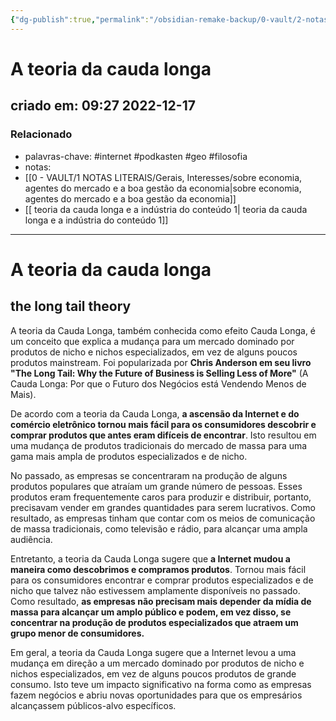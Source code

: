 ```yaml
---
{"dg-publish":true,"permalink":"/obsidian-remake-backup/0-vault/2-notas-permanentes/a-teoria-da-cauda-longa-1/","tags":["permanente","internet","podkasten","geo","filosofia"],"dgHomeLink":true,"dgShowLocalGraph":true,"dgShowFileTree":true,"dgEnableSearch":true,"noteIcon":""}
---
```


# A teoria da cauda longa
## criado em: 09:27 2022-12-17

### Relacionado
- palavras-chave: #internet #podkasten #geo #filosofia 
- notas: 
- [[0 - VAULT/1 NOTAS LITERAIS/Gerais, Interesses/sobre economia, agentes do mercado e a boa gestão da economia\|sobre economia, agentes do mercado e a boa gestão da economia]]
- [[ teoria da cauda longa e a indústria do conteúdo 1\| teoria da cauda longa e a indústria do conteúdo 1]]
---
# A teoria da cauda longa
## the long tail theory

A teoria da Cauda Longa, também conhecida como efeito Cauda Longa, é um conceito que explica a mudança para um mercado dominado por produtos de nicho e nichos especializados, em vez de alguns poucos produtos mainstream. Foi popularizada por **Chris Anderson em seu livro "The Long Tail: Why the Future of Business is Selling Less of More"** (A Cauda Longa: Por que o Futuro dos Negócios está Vendendo Menos de Mais).

De acordo com a teoria da Cauda Longa, **a ascensão da Internet e do comércio eletrônico tornou mais fácil para os consumidores descobrir e comprar produtos que antes eram difíceis de encontrar**. Isto resultou em uma mudança de produtos tradicionais do mercado de massa para uma gama mais ampla de produtos especializados e de nicho.

No passado, as empresas se concentraram na produção de alguns produtos populares que atraíam um grande número de pessoas. Esses produtos eram frequentemente caros para produzir e distribuir, portanto, precisavam vender em grandes quantidades para serem lucrativos. Como resultado, as empresas tinham que contar com os meios de comunicação de massa tradicionais, como televisão e rádio, para alcançar uma ampla audiência.

Entretanto, a teoria da Cauda Longa sugere que **a Internet mudou a maneira como descobrimos e compramos produtos**. Tornou mais fácil para os consumidores encontrar e comprar produtos especializados e de nicho que talvez não estivessem amplamente disponíveis no passado. Como resultado, **as empresas não precisam mais depender da mídia de massa para alcançar um amplo público e podem, em vez disso, se concentrar na produção de produtos especializados que atraem um grupo menor de consumidores.**

Em geral, a teoria da Cauda Longa sugere que a Internet levou a uma mudança em direção a um mercado dominado por produtos de nicho e nichos especializados, em vez de alguns poucos produtos de grande consumo. Isto teve um impacto significativo na forma como as empresas fazem negócios e abriu novas oportunidades para que os empresários alcançassem públicos-alvo específicos.